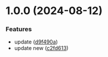 # 1.0.0 (2024-08-12)


### Features

* update ([d9f490a](https://github.com/mayurluhar/semantic-test/commit/d9f490a3248892e5ee2f8dc29c9f345a7d925665))
* update new ([c2fd613](https://github.com/mayurluhar/semantic-test/commit/c2fd6138e1d16daedffbcc80d6503f34a0bd139c))
